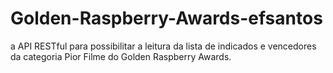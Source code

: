 # Golden-Raspberry-Awards-efsantos
a API RESTful para possibilitar a leitura da lista de indicados e vencedores da categoria Pior Filme do Golden Raspberry Awards.

